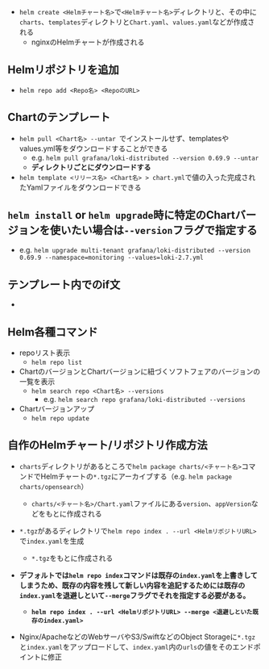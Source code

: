 - `helm create <Helmチャート名>`で`<Helmチャート名>`ディレクトリと、その中に`charts`、`templates`ディレクトリと`Chart.yaml`、`values.yaml`などが作成される
  - nginxのHelmチャートが作成される

## Helmリポジトリを追加
- `helm repo add <Repo名> <RepoのURL>`

## Chartのテンプレート
- `helm pull <Chart名> --untar `でインストールせず、templatesやvalues.yml等をダウンロードすることができる
  - e.g. `helm pull grafana/loki-distributed --version 0.69.9 --untar`
  - **ディレクトリごとにダウンロードする**
- `helm template <リリース名> <Chart名> > chart.yml`で値の入った完成されたYamlファイルをダウンロードできる

## `helm install` or `helm upgrade`時に特定のChartバージョンを使いたい場合は`--version`フラグで指定する
- e.g. `helm upgrade multi-tenant grafana/loki-distributed --version 0.69.9 --namespace=monitoring --values=loki-2.7.yml`

## テンプレート内でのif文
- 

## Helm各種コマンド
- repoリスト表示
  - `helm repo list`
- ChartのバージョンとChartバージョンに紐づくソフトフェアのバージョンの一覧を表示
  - `helm search repo <Chart名> --versions`
    - e.g. `helm search repo grafana/loki-distributed --versions`
- Chartバージョンアップ
  - `helm repo update`

## 自作のHelmチャート/リポジトリ作成方法
- `charts`ディレクトリがあるところで`helm package charts/<チャート名>`コマンドでHelmチャートの`*.tgz`にアーカイブする（e.g. `helm package charts/opensearch`）
  - `charts/<チャート名>/Chart.yaml`ファイルにある`version`、`appVersion`などをもとに作成される

- `*.tgz`があるディレクトリで`helm repo index . --url <HelmリポジトリURL>`で`index.yaml`を生成
  - `*.tgz`をもとに作成される

- **デフォルトでは`helm repo index`コマンドは既存の`index.yaml`を上書きしてしまうため、既存の内容を残して新しい内容を追記するためには既存の`index.yaml`を退避しといて`--merge`フラグでそれを指定する必要がある。**
  - **`helm repo index . --url <HelmリポジトリURL> --merge <退避しといた既存のindex.yaml>`**

- Nginx/ApacheなどのWebサーバやS3/SwiftなどのObject Storageに`*.tgz`と`index.yaml`をアップロードして、`index.yaml`内の`urls`の値をそのエンドポイントに修正
